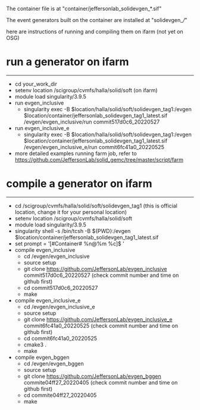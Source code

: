 The container file is at "container/jeffersonlab_solidevgen_\*.sif"

The event generators built on the container are installed at "solidevgen_*/*"

here are instructions of running and compiling them on ifarm (not yet on OSG)

# run a generator on ifarm
--------------------
* cd your_work_dir
* setenv location /scigroup/cvmfs/halla/solid/soft (on ifarm)
* module load singularity/3.9.5
* run evgen_inclusive
  * singularity exec -B $location/halla/solid/soft/solidevgen_tag1:/evgen $location/container/jeffersonlab_solidevgen_tag1_latest.sif /evgen/evgen_inclusive/run commit517d0c6_20220527
* run evgen_inclusive_e
  * singularity exec -B $location/halla/solid/soft/solidevgen_tag1:/evgen $location/container/jeffersonlab_solidevgen_tag1_latest.sif /evgen/evgen_inclusive_e/run commit6fc41a0_20220525
* more detailed examples running farm job, refer to https://github.com/JeffersonLab/solid_gemc/tree/master/script/farm

# compile a generator on ifarm
--------------------
* cd /scigroup/cvmfs/halla/solid/soft/solidevgen_tag1 (this is official location, change it for your personal location)
* setenv location /scigroup/cvmfs/halla/solid/soft
* module load singularity/3.9.5
* singularity shell -s /bin/tcsh -B ${PWD}:/evgen $location/container/jeffersonlab_solidevgen_tag1_latest.sif
* set prompt = '[#Container# %n@%m %c]$ '
* compile evgen_inclusive
  * cd /evgen/evgen_inclusive
  * source setup 
  * git clone https://github.com/JeffersonLab/evgen_inclusive commit517d0c6_20220527 (check commit number  and time on github first)
  * cd commit517d0c6_20220527
  * make
* compile evgen_inclusive_e
  * cd /evgen/evgen_inclusive_e
  * source setup
  * git clone https://github.com/JeffersonLab/evgen_inclusive_e commit6fc41a0_20220525 (check commit number and time on github first)
  * cd commit6fc41a0_20220525
  * cmake3 .
  * make
* compile evgen_bggen
  * cd /evgen/evgen_bggen
  * source setup
  * git clone https://github.com/JeffersonLab/evgen_bggen commite04ff27_20220405 (check commit number  and time on github first)
  * cd commite04ff27_20220405
  * make
